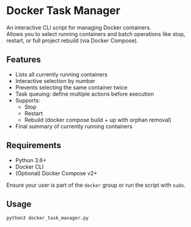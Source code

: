 # Docker Task Manager

An interactive CLI script for managing Docker containers.  
Allows you to select running containers and batch operations like stop, restart, or full project rebuild (via Docker Compose).

## Features

- Lists all currently running containers
- Interactive selection by number
- Prevents selecting the same container twice
- Task queuing: define multiple actions before execution
- Supports:
  - Stop
  - Restart
  - Rebuild (docker compose build + up with orphan removal)
- Final summary of currently running containers

## Requirements

- Python 3.6+
- Docker CLI
- (Optional) Docker Compose v2+

Ensure your user is part of the `docker` group or run the script with `sudo`.

## Usage

```bash
python3 docker_task_manager.py
```